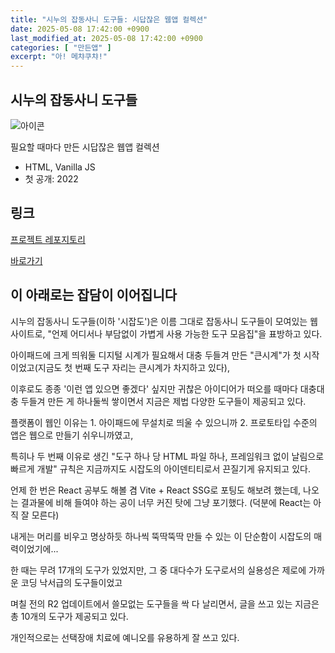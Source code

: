 ```yaml
---
title: "시누의 잡동사니 도구들: 시답잖은 웹앱 컬렉션"
date: 2025-05-08 17:42:00 +0900
last_modified_at: 2025-05-08 17:42:00 +0900
categories: [ "만든앱" ]
excerpt: "아! 메챠쿠챠!"
---
```


## 시누의 잡동사니 도구들

![아이콘](/blog/assets/images/sinutools/sinutools.png)

필요할 때마다 만든 시답잖은 웹앱 컬렉션

- HTML, Vanilla JS
- 첫 공개: 2022

## 링크

[프로젝트 레포지토리](https://github.com/sinusinu/sinutools/)

[바로가기](https://sinu.pe.kr/sinutools/)

## 이 아래로는 잡담이 이어집니다

시누의 잡동사니 도구들(이하 '시잡도')은 이름 그대로 잡동사니 도구들이 모여있는 웹사이트로, "언제 어디서나 부담없이 가볍게 사용 가능한 도구 모음집"을 표방하고 있다.

아이패드에 크게 띄워둘 디지털 시계가 필요해서 대충 두들겨 만든 "큰시계"가 첫 시작이었고(지금도 첫 번째 도구 자리는 큰시계가 차지하고 있다),

이후로도 종종 '이런 앱 있으면 좋겠다' 싶지만 귀찮은 아이디어가 떠오를 때마다 대충대충 두들겨 만든 게 하나둘씩 쌓이면서 지금은 제법 다양한 도구들이 제공되고 있다.

플랫폼이 웹인 이유는 1. 아이패드에 무설치로 띄울 수 있으니까 2. 프로토타입 수준의 앱은 웹으로 만들기 쉬우니까였고,

특히나 두 번째 이유로 생긴 "도구 하나 당 HTML 파일 하나, 프레임워크 없이 날림으로 빠르게 개발" 규칙은 지금까지도 시잡도의 아이덴티티로서 끈질기게 유지되고 있다.

언제 한 번은 React 공부도 해볼 겸 Vite + React SSG로 포팅도 해보려 했는데, 나오는 결과물에 비해 들여야 하는 공이 너무 커진 탓에 그냥 포기했다. (덕분에 React는 아직 잘 모른다)

내게는 머리를 비우고 명상하듯 하나씩 뚝딱뚝딱 만들 수 있는 이 단순함이 시잡도의 매력이었기에...

한 때는 무려 17개의 도구가 있었지만, 그 중 대다수가 도구로서의 실용성은 제로에 가까운 코딩 낙서급의 도구들이었고

며칠 전의 R2 업데이트에서 쓸모없는 도구들을 싹 다 날리면서, 글을 쓰고 있는 지금은 총 10개의 도구가 제공되고 있다.

개인적으로는 선택장애 치료에 예니오를 유용하게 잘 쓰고 있다.
